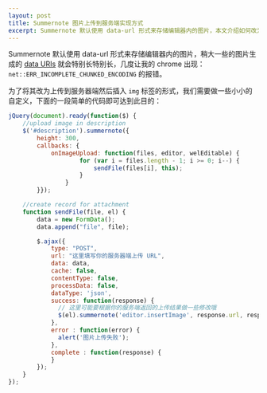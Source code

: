 ```yaml
---
layout: post
title: Summernote 图片上传到服务端实现方式
excerpt: Summernote 默认使用 data-url 形式来存储编辑器内的图片，本文介绍如何改为上传到服务器返回 url 形式。
---
```


Summernote 默认使用 data-url 形式来存储编辑器内的图片，稍大一些的图片生成的 [data URIs](https://developer.mozilla.org/zh-CN/docs/Web/HTTP/data_URIs) 就会特别长特别长，几度让我的 chrome 出现：`net::ERR_INCOMPLETE_CHUNKED_ENCODING` 的报错。

为了将其改为上传到服务器端然后插入 `img` 标签的形式，我们需要做一些小小的自定义，下面的一段简单的代码即可达到此目的：

```js
jQuery(document).ready(function($) {
    //upload image in description
    $('#description').summernote({
        height: 300,
        callbacks: {
            onImageUpload: function(files, editor, welEditable) {
                    for (var i = files.length - 1; i >= 0; i--) {
                        sendFile(files[i], this);
                    }
                }
        }});

    //create record for attachment
    function sendFile(file, el) {
        data = new FormData();
        data.append("file", file);

        $.ajax({
            type: "POST",
            url: "这里填写你的服务器端上传 URL",
            data: data,
            cache: false,
            contentType: false,
            processData: false,
            dataType: 'json',
            success: function(response) {
              // 这里可能要根据你的服务端返回的上传结果做一些修改哦
              $(el).summernote('editor.insertImage', response.url, response.filename);
            },
            error : function(error) {
              alert('图片上传失败');
            },
            complete : function(response) {
            }
        });
    }
});
```
